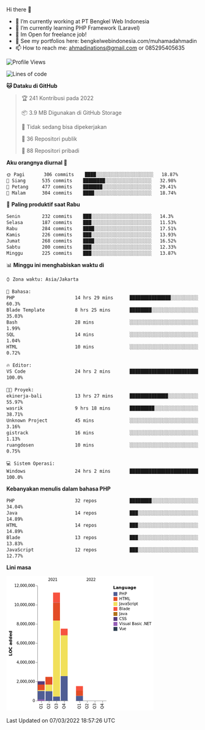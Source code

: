 Hi there 👋

- 🔭 I’m currently working at PT Bengkel Web Indonesia
- 🌱 I’m currently learning PHP Framework (Laravel)
- 📂 Im Open for freelance job!
- 🧷 See my portfolios here: bengkelwebindonesia.com/muhamadahmadin
- 📫 How to reach me: ahmadinations@gmail.com or 085295405635


<!--START_SECTION:waka-->
![Profile Views](http://img.shields.io/badge/Profil%20dilihat-0-blue)

![Lines of code](https://img.shields.io/badge/Sejak%20Hello%20World%20aku%20telah%20menulis-25%20Million%20baris%20kode-blue)

**🐱 Dataku di GitHub** 

> 🏆 241 Kontribusi pada 2022
 > 
> 📦 3.9 MB Digunakan di GitHub Storage 
 > 
> 🚫 Tidak sedang bisa dipekerjakan
 > 
> 📜 36 Repositori publik 
 > 
> 🔑 88 Repositori pribadi  
 > 
**Aku orangnya diurnal 🐤** 

```text
🌞 Pagi       306 commits    ████░░░░░░░░░░░░░░░░░░░░░   18.87% 
🌆 Siang      535 commits    ████████░░░░░░░░░░░░░░░░░   32.98% 
🌃 Petang     477 commits    ███████░░░░░░░░░░░░░░░░░░   29.41% 
🌙 Malam      304 commits    ████░░░░░░░░░░░░░░░░░░░░░   18.74%

```
📅 **Paling produktif saat Rabu** 

```text
Senin        232 commits    ███░░░░░░░░░░░░░░░░░░░░░░   14.3% 
Selasa       187 commits    ███░░░░░░░░░░░░░░░░░░░░░░   11.53% 
Rabu         284 commits    ████░░░░░░░░░░░░░░░░░░░░░   17.51% 
Kamis        226 commits    ███░░░░░░░░░░░░░░░░░░░░░░   13.93% 
Jumat        268 commits    ████░░░░░░░░░░░░░░░░░░░░░   16.52% 
Sabtu        200 commits    ███░░░░░░░░░░░░░░░░░░░░░░   12.33% 
Minggu       225 commits    ███░░░░░░░░░░░░░░░░░░░░░░   13.87%

```


📊 **Minggu ini menghabiskan waktu di** 

```text
⌚︎ Zona waktu: Asia/Jakarta

💬 Bahasa: 
PHP                      14 hrs 29 mins      ███████████████░░░░░░░░░░   60.3% 
Blade Template           8 hrs 25 mins       ████████░░░░░░░░░░░░░░░░░   35.03% 
Bash                     28 mins             ░░░░░░░░░░░░░░░░░░░░░░░░░   1.99% 
SQL                      14 mins             ░░░░░░░░░░░░░░░░░░░░░░░░░   1.04% 
HTML                     10 mins             ░░░░░░░░░░░░░░░░░░░░░░░░░   0.72%

🔥 Editor: 
VS Code                  24 hrs 2 mins       █████████████████████████   100.0%

🐱‍💻 Proyek: 
ekinerja-bali            13 hrs 27 mins      ██████████████░░░░░░░░░░░   55.97% 
wasrik                   9 hrs 18 mins       █████████░░░░░░░░░░░░░░░░   38.71% 
Unknown Project          45 mins             ░░░░░░░░░░░░░░░░░░░░░░░░░   3.16% 
gistrack                 16 mins             ░░░░░░░░░░░░░░░░░░░░░░░░░   1.13% 
ruangdosen               10 mins             ░░░░░░░░░░░░░░░░░░░░░░░░░   0.75%

💻 Sistem Operasi: 
Windows                  24 hrs 2 mins       █████████████████████████   100.0%

```

**Kebanyakan menulis dalam bahasa PHP** 

```text
PHP                      32 repos            ████████░░░░░░░░░░░░░░░░░   34.04% 
Java                     14 repos            ███░░░░░░░░░░░░░░░░░░░░░░   14.89% 
HTML                     14 repos            ███░░░░░░░░░░░░░░░░░░░░░░   14.89% 
Blade                    13 repos            ███░░░░░░░░░░░░░░░░░░░░░░   13.83% 
JavaScript               12 repos            ███░░░░░░░░░░░░░░░░░░░░░░   12.77%

```


**Lini masa**

![Chart not found](https://raw.githubusercontent.com/MuhamadAhmadin/MuhamadAhmadin/master/charts/bar_graph.png) 


 Last Updated on 07/03/2022 18:57:26 UTC
<!--END_SECTION:waka-->
